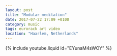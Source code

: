 ```yaml
---
layout: post
title: "Modular meditation"
date: 2017-07-22 17:09 +0100
category: music
tags: eurorack art video
location: "Haarlem, Netherlands"
---
```


{% include youtube.liquid id="EYunaM4sWOY" %}
